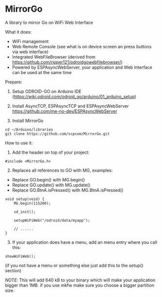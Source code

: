 # MirrorGo
A library to mirror Go on WiFi Web Interface


What it does:

- WiFi management
- Web Remote Console (see what is on device screen an press buttons via web interface)
- Integrated WebFileBrowser (derived from https://github.com/ripper121/odroidgowebfilebrowser/)
- Powered by ESPAsyncWebServer, your application and Web Interface can be used at the same time 

Prepare:

1. Setup ODROID-GO on Arduino IDE (https://wiki.odroid.com/odroid_go/arduino/01_arduino_setup)

2. Install AsyncTCP, ESPAsyncTCP and ESPAsyncWebServer
https://github.com/me-no-dev/ESPAsyncWebServer

3. Install MirrorGo
```
cd ~/Arduino/libraries
git clone https://github.com/scpcom/MirrorGo.git
```
How to use it:

1. Add the header on top of your project:
```
#include <MirrorGo.h>
```
2. Replaces all references to GO with MG, examples:

- Replace GO.begin() with MG.begin()
- Replace GO.update() with MG.update()
- Replace GO.BtnA.isPressed() with MG.BtnA.isPressed()
```
void setup(void) {
    MG.begin(115200);

    sd_init();

    setupWiFiWeb("/odroid/data/myapp");

    // ......
}
```

3. If your application does have a menu, add an menu entry where you call this:
```
showWiFiWeb();
```
(if you not have a menu or something else just add this to the setup() section)

*NOTE*: This will add 640 kB to your binary which will make your application bigger than 1MB. if you use mkfw make sure you choose a bigger partition size.
